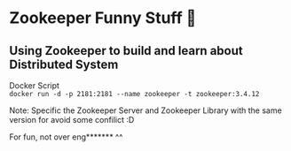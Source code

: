 # Zookeeper Funny Stuff 🤣

## Using Zookeeper to build and learn about Distributed System

Docker Script </br>
`docker run -d -p 2181:2181 --name zookeeper -t zookeeper:3.4.12`

Note: Specific the Zookeeper Server and Zookeeper Library with the same version for avoid some confilict :D


For fun, not over eng******* ^^